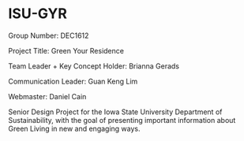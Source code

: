 # ISU-GYR
<p>Group Number: DEC1612</p>
<p>Project Title: Green Your Residence</p>
<p>Team Leader + Key Concept Holder: Brianna Gerads<p>
<p>Communication Leader: Guan Keng Lim<p>
<p>Webmaster: Daniel Cain<p>
Senior Design Project for the Iowa State University Department of Sustainability, with the goal of presenting important information about Green Living in new and engaging ways.
